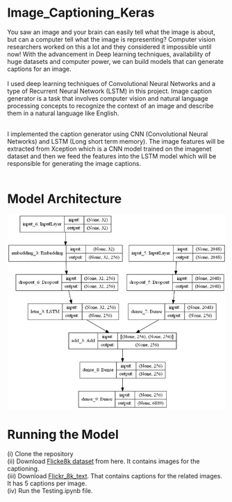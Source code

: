 # Image_Captioning_Keras
You saw an image and your brain can easily tell what the image is about, but can a computer tell what the image is representing? Computer vision researchers worked on this a lot and they considered it impossible until now! With the advancement in Deep learning techniques, availability of huge datasets and computer power, we can build models that can generate captions for an image.
<br><br>
I used deep learning techniques of Convolutional Neural Networks and a type of Recurrent Neural Network (LSTM) in this project.
Image caption generator is a task that involves computer vision and natural language processing concepts to recognize the context of an image and describe them in a natural language like English.

<br>
I implemented the caption generator using CNN (Convolutional Neural Networks) and LSTM (Long short term memory). The image features will be extracted from Xception which is a CNN model trained on the imagenet dataset and then we feed the features into the LSTM model which will be responsible for generating the image captions.

<br>
<br>

# Model Architecture
<img src="model.png">
<br>

# Running the Model
(i) Clone the repository <br>
(ii) Download <a href="https://github.com/jbrownlee/Datasets/releases/download/Flickr8k/Flickr8k_Dataset.zip">Flicke8k dataset<a> from here.
It contains images for the captioning. <br>
(iii) Download <a href="https://github.com/jbrownlee/Datasets/releases/download/Flickr8k/Flickr8k_text.zip">Flickr_8k_text<a>. That contains captions for the related images.
It has 5 captions per image.<br>
(iv) Run the Testing.ipynb file.
